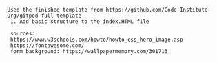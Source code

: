     Used the finished template from https://github.com/Code-Institute-Org/gitpod-full-template
     1. Add basic structure to the index.HTML file

     sources:
     https://www.w3schools.com/howto/howto_css_hero_image.asp
     https://fontawesome.com/
     form background: https://wallpapermemory.com/301713